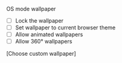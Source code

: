 OS mode wallpaper

- [ ] Lock the wallpaper
- [ ] Set wallpaper to current browser theme
- [ ] Allow animated wallpapers
- [ ] Allow 360° wallpapers

[Choose custom wallpaper]
